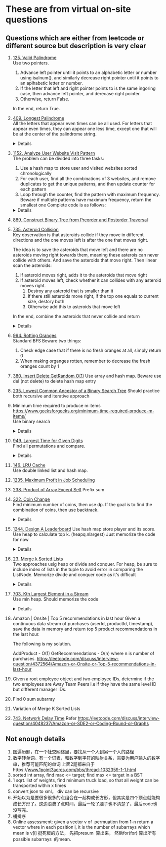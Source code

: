# These are from virtual on-site questions
## Questions which are either from leetcode or different source but description is very clear
1. [125. Valid Palindrome](https://leetcode.com/problems/valid-palindrome)  
   Use two pointers.  
   1. Advance left pointer until it points to an alphabetic letter or number using isalnum(), and similarly decrease right pointer until it points to an aplhabetic letter or number.
   2. If the letter that left and right pointer points to is the same ingoring case, then advance left pointer, and derecase right pointer.
   3. Otherwise, return False.
 
   In the end, return True.
3. [409. Longest Palindrome](https://leetcode.com/problems/longest-palindrome)  
   All the letters that appear even times can be all used. For letters that appear even times, they can appear one less time, except one that will be at the center of the palindrome string. 
   <details>

   ```python
    def longestPalindrome(self, s: str) -> int:
        result = 0
        counter = Counter(s)
        hasOddFreq = False
        for freq in counter.values():
            if freq % 2 == 0:
                result += freq
            else:
                hasOddFreq = True
                result += freq - 1

        if hasOddFreq:
            result += 1
        
        return result
   ```
   </details>
5. [1152. Analyze User Website Visit Pattern](https://leetcode.com/problems/analyze-user-website-visit-pattern)  
   The problem can be divided into three tasks:
    1. Use a hash map to store user and visited websites sorted chronologically
    2. For each user, find all the combinations of 3 websites, and remove duplicates to get the unique patterns, and then update counter for each pattern  
    3. Loop through the counter, find the pattern with maximum frequency. Beware if multiple patterns have maximum frequency, return the smallest one
    Complete code is as follows:
    <details>

     ```python
     from collections import defaultdict, Counter
     import itertools
     
     def mostVisitedPattern(username, timestamp, website):
         userSitesMap = defaultdict(list)
         for user, timestamp, site in sorted(zip(username, timestamp, website), key = lambda x: (x[0], x[1])):
             userSitesMap[user].append(site)
         
         counter = Counter()
         TUPLE_ELEMENTS = 3
         for user, sites in userSitesMap.items():
             for pattern in set(itertools.combinations(sites, TUPLE_ELEMENTS)):
                     counter[pattern] += 1
         
         maxFreq = 0
         result = None
         for pattern, freq in counter.items():
             if freq > maxFreq:
                 maxFreq = freq
                 result = pattern
             elif freq == maxFreq and pattern < result:
                 result = pattern
         return result
     
     username =["joe","joe","joe","james","james","james","james","mary","mary","mary"]
     timestamp = [1,2,3,4,5,6,7,8,9,10]
     website = ["home","about","career","home","cart","maps","home","home","about","career"]
     print(mostVisitedPattern(username, timestamp, website))
     ```
    </details>
6. [889. Construct Binary Tree from Preorder and Postorder Traversal](https://leetcode.com/problems/construct-binary-tree-from-preorder-and-postorder-traversal)
7. [735. Asteroid Collision](https://leetcode.com/problems/asteroid-collision)  
   Key observation is that asteroids collide if they move in different directions and the one moves left is after the one that moves right.   

   The idea is to save the asteroids that move left and there are no asteroids moving right towards them, meaning these asterois can never collide with others. And save the asteroids that move right.      Then linear scan the asteroids:  
   1. If asteroid moves right, adds it to the asteroids that move right
   2. If asteroid moves left, check whether it can collides with any asteroid moves right.  
      1. Destroy any asteroid that is smaller than it
      2. If there still asteroids move right, if the top one equals to current size, destory both
      3. Otherwise add this to asteroids that move left
           
   In the end, combine the asteroids that never collide and return
   <details>

   ```python
    def asteroidCollision(self, asteroids: List[int]) -> List[int]:
        asteroid_move_right = []
        asteroid_move_left = []
        for asteroid in asteroids:
            if asteroid > 0:
                asteroid_move_right.append(asteroid)
            else:
                asteroidSize = abs(asteroid)
                while asteroid_move_right and asteroid_move_right[-1] < asteroidSize:
                    asteroid_move_right.pop()
                
                if asteroid_move_right:
                    if asteroid_move_right[-1] == asteroidSize:
                        asteroid_move_right.pop()
                else:
                    asteroid_move_left.append(asteroid)

        return asteroid_move_left + asteroid_move_right   
   ```
   </details>
8. [994. Rotting Oranges](https://leetcode.com/problems/rotting-oranges)  
   Standard BFS
   Beware two things:
   1. Check edge case that if there is no fresh oranges at all, simply return 0
   2. When making organges rotten, remember to decrease the fresh oranges count by 1
10. [380. Insert Delete GetRandom O(1)](https://leetcode.com/problems/insert-delete-getrandom-o1/)
    Use array and hash map. Beware use del (not delete) to delete hash map entry
    
12. [235. Lowest Common Ancestor of a Binary Search Tree](https://leetcode.com/problems/lowest-common-ancestor-of-a-binary-search-tree)
    Should practice both recursive and iterative approach  
14. Minimum time required to produce m items https://www.geeksforgeeks.org/minimum-time-required-produce-m-items/  
    Use binary search  
    <details>
       
    ```python
      def is_feasible(time_to_create_item, time_allowed, items_count):
          items_created = 0
          for time in time_to_create_item:
              items_created += time_allowed // time
              if items_created >= items_count:
                  return True
          return False
      
      def get_min_time(time_to_create_item, items_count):
          low = 0
          high = max(time_to_create_item) * items_count
          result = -1
          while low <= high:
              mid = low + (high - low) // 2
              if is_feasible(time_to_create_item, mid, items_count):
                  result = mid
                  high = mid - 1
              else:
                  low = mid + 1
          
          return result
      
      print(get_min_time([1, 2, 3], 11))
      print(get_min_time([5, 6], 11))       
    ```
    </details>
16. [949. Largest Time for Given Digits](https://leetcode.com/problems/largest-time-for-given-digits)  
    Find all permutations and compare.  
    <details>
       
    ```python
        def largestTimeFromDigits(self, arr: List[int]) -> str:
        result = ""
        for permutation in itertools.permutations(arr):
            hour = permutation[0] * 10 + permutation[1]
            minute = permutation[2] * 10 + permutation[3]
            if hour <= 23 and minute <= 59:
                time = str(permutation[0]) + str(permutation[1]) + ":" + str(permutation[2]) + str(permutation[3])
                result = max(result, time)
        
        return result
    ```
    </details>
18. [146. LRU Cache](https://leetcode.com/problems/lru-cache)  
    Use double linked list and hash map.   
20. [1235. Maximum Profit in Job Scheduling](https://leetcode.com/problems/maximum-profit-in-job-scheduling)
21. [238. Product of Array Except Self](https://leetcode.com/problems/product-of-array-except-self)
    Prefix sum
22. [322. Coin Change](https://leetcode.com/problems/coin-change)  
    Find minimum number of coins, then use dp. If the goal is to find the combination of coins, then use backtrack.
    <details>
    ```python
    # Backtrack to find combination of coins
     def coinChange(self, coins: List[int], amount: int) -> int:
        result = []
        minLen = float("inf")
        def backtrack(startIdx, path, remainAmount):
            nonlocal result, minLen
            if remainAmount == 0:
                if len(path) < minLen:
                    minLen = len(path)
                    result = path.copy()
                return
            
            if remainAmount < 0 or len(path) >= minLen:
                return
            
            for i in range(startIdx, len(coins)):
                path.append(coins[i])
                backtrack(i, path, remainAmount - coins[i])
                path.pop()
        
        backtrack(0, [], amount)
        return result if minLen != float("inf") else -1
    ```
    </details>
24. [1244. Design A Leaderboard](https://leetcode.com/problems/design-a-leaderboard)
    Use hash map store player and its score. Use heap to calculate top k. (heapq.nlargest)
    Just memorize the code for now  
    <details>
       
    ```python
    def __init__(self):
        self.playerScoreMap = defaultdict(int)
        
    def addScore(self, playerId: int, score: int) -> None:
        self.playerScoreMap[playerId] += score
        

    def top(self, K: int) -> int:
        return sum(heapq.nlargest(K, self.playerScoreMap.values()))
        

    def reset(self, playerId: int) -> None:
        self.playerScoreMap[playerId] = 0
    ```
    </details>
25. [23. Merge k Sorted Lists](https://leetcode.com/problems/merge-k-sorted-lists)  
    Two approaches usig heap or divide and conquer. For heap, be sure to include index of lists in the tuple to avoid error in comparing the ListNode. Memorize divide and conquer code as it's difficult
    <details>
       
    ```python
    # Approach 1 - heap
    def mergeKLists(self, lists: List[Optional[ListNode]]) -> Optional[ListNode]:
        dummyHead = ListNode(-1)
        current = dummyHead
        heap = []
        for i, l in enumerate(lists):
            if l:
                heap.append((l.val, i, l))    
        heapq.heapify(heap)
        while heap:
            val, idx, node = heapq.heappop(heap)
            current.next = node
            current = current.next
            nextNode = node.next
            if nextNode:
                heapq.heappush(heap, (nextNode.val, idx, nextNode))
        
        return dummyHead.next

    # Approach 2 - Divide and Conquer
    def mergeKLists(self, lists: List[Optional[ListNode]]) -> Optional[ListNode]:
        if not lists:
            return None
        
        return self.mergeKListsHelper(lists, 0, len(lists) - 1)
    
    def mergeKListsHelper(self, lists, start, end):
        if start > end:
            return None
        if start == end:
            return lists[start]
        if start + 1 == end:
            return self.mergeTwoLists(lists[start], lists[end])
        
        mid = start + (end - start) // 2
        lower = self.mergeKListsHelper(lists, start, mid)
        upper = self.mergeKListsHelper(lists, mid + 1, end)
        return self.mergeTwoLists(lower, upper)

    def mergeTwoLists(self, list1, list2):
        dummyHead = ListNode(-1)
        current = dummyHead
        while list1 and list2:
            if list1.val <= list2.val:
                current.next = list1
                list1 = list1.next
            else:
                current.next = list2
                list2 = list2.next
            current = current.next
        
        current.next = list1 or list2
        return dummyHead.next
        
    ```
    </details>
26. [703. Kth Largest Element in a Stream](https://leetcode.com/problems/kth-largest-element-in-a-stream)  
    Use min heap. Should memorize the code
    <details>

    ```python
    def __init__(self, k: int, nums: List[int]):
        self.heap = []
        self.size = k
        for n in nums:
            self.add(n)
     

    def add(self, val: int) -> int:
        heapq.heappush(self.heap, val)
        if len(self.heap) > self.size:
            heapq.heappop(self.heap)
        
        return self.heap[0]
    ```
    </details>
27. Amazon | Onsite | Top 5 recommendations in last hour
    Given a continuous data stream of purchases (userId, productId, timestamp), save the data in memory and return top 5 product recommendations in the last hour.
    
   
       The following is my solution.
       
       AddProduct - O(1)
       GetRecommendations - O(n) where n is number of purchases.
         https://leetcode.com/discuss/interview-question/4372564/Amazon-or-Onsite-or-Top-5-recommendations-in-last-hour
28. Given a root employee object and two employee IDs, determine if the two employees are Away Team Peers i.e if they have the same level ID but different manager IDs.
29. Find 0 sum subarray
30. Variation of Merge K Sorted Lists
31. [743. Network Delay Time](https://leetcode.com/problems/network-delay-time) Refer https://leetcode.com/discuss/interview-question/4048237/Amazon-or-SDE2-or-Coding-Round-or-Graphs


## Not enough details
1. 图遍历题，在一个社交网络里，要找从一个人到另一个人的路径
2.  数字转单词。有一个词表，和数字到字符的映射关系，需要为用户输入的数字串，推荐可能匹配的单词
   上面2题都来自于https://www.1point3acres.com/bbs/thread-1032359-1-1.html
2. sorted int array, find max <= target; find max <= target in a BST
2. 1 sqrt. list of weights, find minimum truck load, so that all weight can be transported within x times
1. convert json to xml， div can be recursive
2. 开始以为是要很多很多的点组合在一起构成长方形，但其实是四个顶点就能构成长方形了。这边浪费了点时间，最后一轮了脑子也不清楚了，最后code也没写完。
3. 桶排序
4. Online assessment: given a vector v of  permuation from 1-n
return a vector where in each position i, it is the number of subarrays which mean is v[i]
挺死板的方法， 先把presum  算出来， 然后for(for) 算出所有possible subarrays  的mean.



